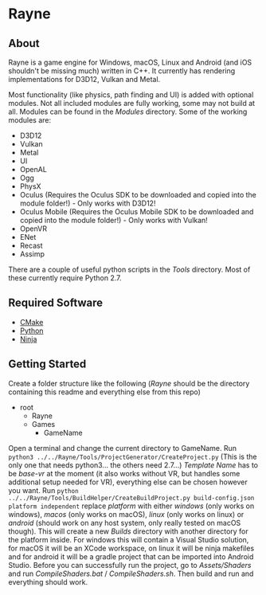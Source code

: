# Rayne
## About
Rayne is a game engine for Windows, macOS, Linux and Android (and iOS shouldn't be missing much) written in C++. It currently has rendering implementations for D3D12, Vulkan and Metal.

Most functionality (like physics, path finding and UI) is added with optional modules. Not all included modules are fully working, some may not build at all. Modules can be found in the *Modules* directory.
Some of the working modules are:
* D3D12
* Vulkan
* Metal
* UI
* OpenAL
* Ogg
* PhysX
* Oculus (Requires the Oculus SDK to be downloaded and copied into the module folder!) - Only works with D3D12!
* Oculus Mobile (Requires the Oculus Mobile SDK to be downloaded and copied into the module folder!) - Only works with Vulkan!
* OpenVR
* ENet
* Recast
* Assimp

There are a couple of useful python scripts in the *Tools* directory. Most of these currently require Python 2.7.


## Required Software
* [CMake](https://cmake.org)
* [Python](https://www.python.org)
* [Ninja](https://ninja-build.org)


## Getting Started

Create a folder structure like the following (*Rayne* should be the directory containing this readme and everything else from this repo)
- root
  - Rayne
  - Games
    - GameName

Open a terminal and change the current directory to GameName.
Run ```python3 ../../Rayne/Tools/ProjectGenerator/CreateProject.py``` (This is the only one that needs python3... the others need 2.7...)
*Template Name* has to be *base-vr* at the moment (it also works without VR, but handles some additional setup needed for VR), everything else can be chosen however you want.
Run ```python ../../Rayne/Tools/BuildHelper/CreateBuildProject.py build-config.json platform independent``` replace *platform* with either *windows* (only works on windows), *macos* (only works on macOS), *linux* (only works on linux) or *android* (should work on any host system, only really tested on macOS though).
This will create a new *Builds* directory with another directory for the platform inside. For windows this will contain a Visual Studio solution, for macOS it will be an XCode workspace, on linux it will be ninja makefiles and for android it will be a gradle project that can be imported into Android Studio.
Before you can successfully run the project, go to *Assets/Shaders* and run *CompileShaders.bat* / *CompileShaders.sh*.
Then build and run and everything should work.
